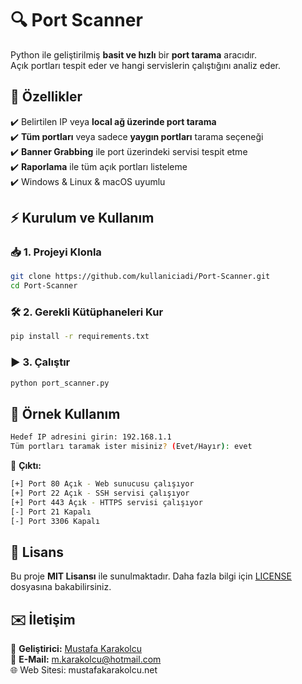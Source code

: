 # 🔍 Port Scanner

Python ile geliştirilmiş **basit ve hızlı** bir **port tarama** aracıdır.  
Açık portları tespit eder ve hangi servislerin çalıştığını analiz eder.  

## 🚀 Özellikler  
✔️ Belirtilen IP veya **local ağ üzerinde port tarama**  
✔️ **Tüm portları** veya sadece **yaygın portları** tarama seçeneği  
✔️ **Banner Grabbing** ile port üzerindeki servisi tespit etme  
✔️ **Raporlama** ile tüm açık portları listeleme  
✔️ Windows & Linux & macOS uyumlu  

## ⚡ Kurulum ve Kullanım  

### 📥 1. Projeyi Klonla  
```sh
git clone https://github.com/kullaniciadi/Port-Scanner.git
cd Port-Scanner
```
### 🛠 2. Gerekli Kütüphaneleri Kur  
```sh
pip install -r requirements.txt
```
### ▶️ 3. Çalıştır  
```sh
python port_scanner.py
```

## 📌 Örnek Kullanım  
```sh
Hedef IP adresini girin: 192.168.1.1
Tüm portları taramak ister misiniz? (Evet/Hayır): evet
```
📜 **Çıktı:**  
```sh
[+] Port 80 Açık - Web sunucusu çalışıyor
[+] Port 22 Açık - SSH servisi çalışıyor
[+] Port 443 Açık - HTTPS servisi çalışıyor
[-] Port 21 Kapalı
[-] Port 3306 Kapalı
```

## 📝 Lisans  
Bu proje **MIT Lisansı** ile sunulmaktadır. Daha fazla bilgi için [LICENSE](LICENSE) dosyasına bakabilirsiniz.  

## ✉️ İletişim  
📌 **Geliştirici:** [Mustafa Karakolcu](https://github.com/mustafakarakolcu)  
📌 **E-Mail:** m.karakolcu@hotmail.com  
🌐 Web Sitesi: mustafakarakolcu.net

